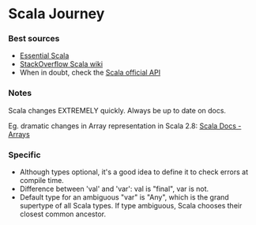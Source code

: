 # Scala Journey

### Best sources
* [Essential Scala](http://underscore.io/training/courses/essential-scala/)
* [StackOverflow Scala wiki](https://stackoverflow.com/tags/scala/info)
* When in doubt, check the [Scala official API](http://www.scala-lang.org/api/2.12.2/)

### Notes
Scala changes EXTREMELY quickly. Always be up to date on docs.

Eg. dramatic changes in Array representation in Scala 2.8:
[Scala Docs - Arrays](http://docs.scala-lang.org/overviews/collections/arrays.html)

### Specific
* Although types optional, it's a good idea to define it to check errors at compile time.
* Difference between 'val' and 'var': val is "final", var is not.
* Default type for an ambiguous "var" is "Any", which is the grand supertype of all Scala types.
If type ambiguous, Scala chooses their closest common ancestor.
